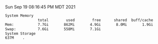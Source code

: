 Sun Sep 19 08:16:45 PM MDT 2021
```bash
System Memory
               total        used        free      shared  buff/cache   available
Mem:           7.7Gi       862Mi       4.9Gi       8.0Mi       1.9Gi       6.5Gi
Swap:          7.6Gi       558Mi       7.1Gi
System Storage
637M	.
```
```bash
